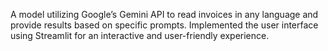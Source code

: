 A model utilizing Google’s Gemini API to read invoices in any language and provide results based on specific prompts. Implemented the user interface using Streamlit for an interactive and user-friendly experience.
